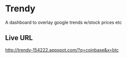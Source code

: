 Trendy
======

A dashboard to overlay google trends w/stock prices etc

Live URL
-----------
http://trendy-154222.appspot.com/?q=coinbase&x=btc
